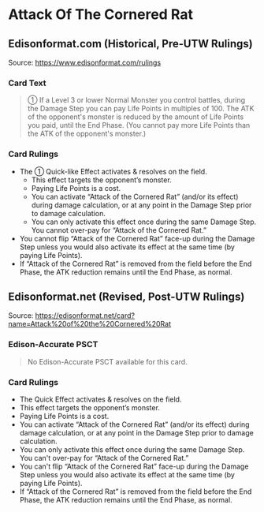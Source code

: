 # Attack Of The Cornered Rat

## Edisonformat.com (Historical, Pre-UTW Rulings)

Source: https://www.edisonformat.com/rulings

### Card Text

> ① If a Level 3 or lower Normal Monster you control battles, during the Damage Step you can pay Life Points in multiples of 100. The ATK of the opponent's monster is reduced by the amount of Life Points you paid, until the End Phase. (You cannot pay more Life Points than the ATK of the opponent's monster.)

### Card Rulings

*   The ① Quick-like Effect activates & resolves on the field.
    *   This effect targets the opponent’s monster.
    *   Paying Life Points is a cost.
    *   You can activate “Attack of the Cornered Rat” (and/or its effect) during damage calculation, or at any point in the Damage Step prior to damage calculation.
    *   You can only activate this effect once during the same Damage Step. You cannot over-pay for “Attack of the Cornered Rat.”
*   You cannot flip “Attack of the Cornered Rat” face-up during the Damage Step unless you would also activate its effect at the same time (by paying Life Points).
*   If “Attack of the Cornered Rat” is removed from the field before the End Phase, the ATK reduction remains until the End Phase, as normal.

## Edisonformat.net (Revised, Post-UTW Rulings)

Source: https://edisonformat.net/card?name=Attack%20of%20the%20Cornered%20Rat

### Edison-Accurate PSCT

> No Edison-Accurate PSCT available for this card.

### Card Rulings

*   The Quick Effect activates & resolves on the field.
*   This effect targets the opponent’s monster.
*   Paying Life Points is a cost.
*   You can activate “Attack of the Cornered Rat” (and/or its effect) during damage calculation, or at any point in the Damage Step prior to damage calculation.
*   You can only activate this effect once during the same Damage Step. You can't over-pay for “Attack of the Cornered Rat.”
*   You can't flip “Attack of the Cornered Rat” face-up during the Damage Step unless you would also activate its effect at the same time (by paying Life Points).
*   If “Attack of the Cornered Rat” is removed from the field before the End Phase, the ATK reduction remains until the End Phase, as normal.
            